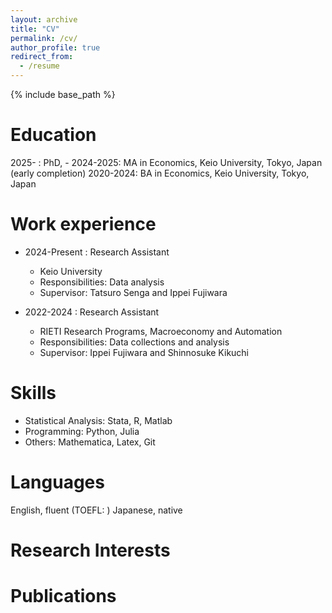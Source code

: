 ```yaml
---
layout: archive
title: "CV"
permalink: /cv/
author_profile: true
redirect_from:
  - /resume
---
```


{% include base_path %}

Education
======
2025-    : PhD, - 
2024-2025: MA in Economics, Keio University, Tokyo, Japan (early completion)
2020-2024: BA in Economics, Keio University, Tokyo, Japan

Work experience
======
* 2024-Present  : Research Assistant
  * Keio University
  * Responsibilities: Data analysis
  * Supervisor: Tatsuro Senga and Ippei Fujiwara

* 2022-2024     : Research Assistant
  * RIETI Research Programs, Macroeconomy and Automation
  * Responsibilities: Data collections and analysis
  * Supervisor: Ippei Fujiwara and Shinnosuke Kikuchi

Skills
======
* Statistical Analysis: Stata, R, Matlab
* Programming: Python, Julia
* Others: Mathematica, Latex, Git 

Languages
======
English, fluent (TOEFL: )
Japanese, native

Research Interests
======

Publications
======

